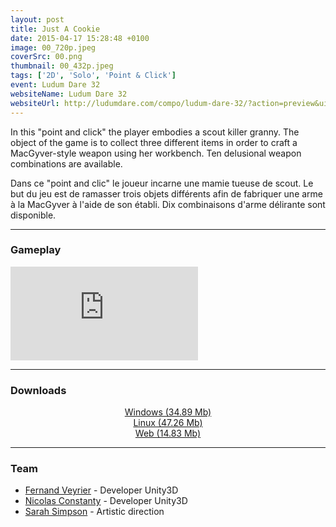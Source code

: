 ```yaml
---
layout: post
title: Just A Cookie
date: 2015-04-17 15:28:48 +0100
image: 00_720p.jpeg
coverSrc: 00.png
thumbnail: 00_432p.jpeg
tags: ['2D', 'Solo', 'Point & Click']
event: Ludum Dare 32
websiteName: Ludum Dare 32
websiteUrl: http://ludumdare.com/compo/ludum-dare-32/?action=preview&uid=52698
---
```

In this "point and click" the player embodies a scout killer granny. The object of the game is to collect three different items in order to craft a MacGyver-style weapon using her workbench. Ten delusional weapon combinations are available.

Dans ce "point and clic" le joueur incarne une mamie tueuse de scout. Le but du jeu est de ramasser trois objets différents afin de fabriquer une arme à la MacGyver à l'aide de son établi. Dix combinaisons d'arme délirante sont disponible.

***

### Gameplay
<iframe src="https://www.youtube.com/embed/jtBfTWxpOgY" frameborder="0" frameborder="0" allow="accelerometer; clipboard-write; encrypted-media; gyroscope; picture-in-picture" allowfullscreen></iframe>

***

### Downloads
<p style="text-align: center;margin: 0;"><a href="https://1drv.ms/u/s!AoYk8X2I2PMgg5gIMmsSAtIZTg_YAw?e=iaHx1n">Windows (34.89 Mb)</a></p>
<p style="text-align: center;margin: 0;"><a href="https://1drv.ms/u/s!AoYk8X2I2PMgg5gKdOQoSZ_6IIvGTA?e=TQ9s5V">Linux (47.26 Mb)</a></p>
<p style="text-align: center;margin: 0;"><a href="https://1drv.ms/u/s!AoYk8X2I2PMgg5gEXAOXglHicsccmQ?e=jivSgg">Web (14.83 Mb)</a></p>

***

### Team
* [Fernand Veyrier](https://www.linkedin.com/in/fernand-veyrier-26372596/) - Developer Unity3D
* [Nicolas Constanty](https://fr.linkedin.com/in/nicolas-constanty-653232113) - Developer Unity3D
* [Sarah Simpson](https://www.linkedin.com/in/sarah-simpson-5749a8110/) - Artistic direction
